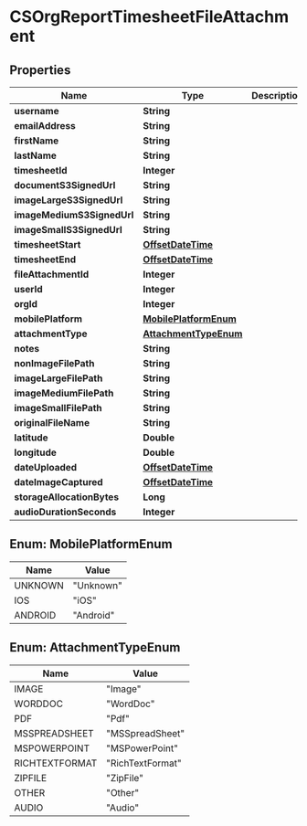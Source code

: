 
# CSOrgReportTimesheetFileAttachment

## Properties
Name | Type | Description | Notes
------------ | ------------- | ------------- | -------------
**username** | **String** |  |  [optional]
**emailAddress** | **String** |  |  [optional]
**firstName** | **String** |  |  [optional]
**lastName** | **String** |  |  [optional]
**timesheetId** | **Integer** |  |  [optional]
**documentS3SignedUrl** | **String** |  |  [optional]
**imageLargeS3SignedUrl** | **String** |  |  [optional]
**imageMediumS3SignedUrl** | **String** |  |  [optional]
**imageSmallS3SignedUrl** | **String** |  |  [optional]
**timesheetStart** | [**OffsetDateTime**](OffsetDateTime.md) |  |  [optional]
**timesheetEnd** | [**OffsetDateTime**](OffsetDateTime.md) |  |  [optional]
**fileAttachmentId** | **Integer** |  |  [optional]
**userId** | **Integer** |  |  [optional]
**orgId** | **Integer** |  |  [optional]
**mobilePlatform** | [**MobilePlatformEnum**](#MobilePlatformEnum) |  |  [optional]
**attachmentType** | [**AttachmentTypeEnum**](#AttachmentTypeEnum) |  |  [optional]
**notes** | **String** |  |  [optional]
**nonImageFilePath** | **String** |  |  [optional]
**imageLargeFilePath** | **String** |  |  [optional]
**imageMediumFilePath** | **String** |  |  [optional]
**imageSmallFilePath** | **String** |  |  [optional]
**originalFileName** | **String** |  |  [optional]
**latitude** | **Double** |  |  [optional]
**longitude** | **Double** |  |  [optional]
**dateUploaded** | [**OffsetDateTime**](OffsetDateTime.md) |  |  [optional]
**dateImageCaptured** | [**OffsetDateTime**](OffsetDateTime.md) |  |  [optional]
**storageAllocationBytes** | **Long** |  |  [optional]
**audioDurationSeconds** | **Integer** |  |  [optional]


<a name="MobilePlatformEnum"></a>
## Enum: MobilePlatformEnum
Name | Value
---- | -----
UNKNOWN | &quot;Unknown&quot;
IOS | &quot;iOS&quot;
ANDROID | &quot;Android&quot;


<a name="AttachmentTypeEnum"></a>
## Enum: AttachmentTypeEnum
Name | Value
---- | -----
IMAGE | &quot;Image&quot;
WORDDOC | &quot;WordDoc&quot;
PDF | &quot;Pdf&quot;
MSSPREADSHEET | &quot;MSSpreadSheet&quot;
MSPOWERPOINT | &quot;MSPowerPoint&quot;
RICHTEXTFORMAT | &quot;RichTextFormat&quot;
ZIPFILE | &quot;ZipFile&quot;
OTHER | &quot;Other&quot;
AUDIO | &quot;Audio&quot;



